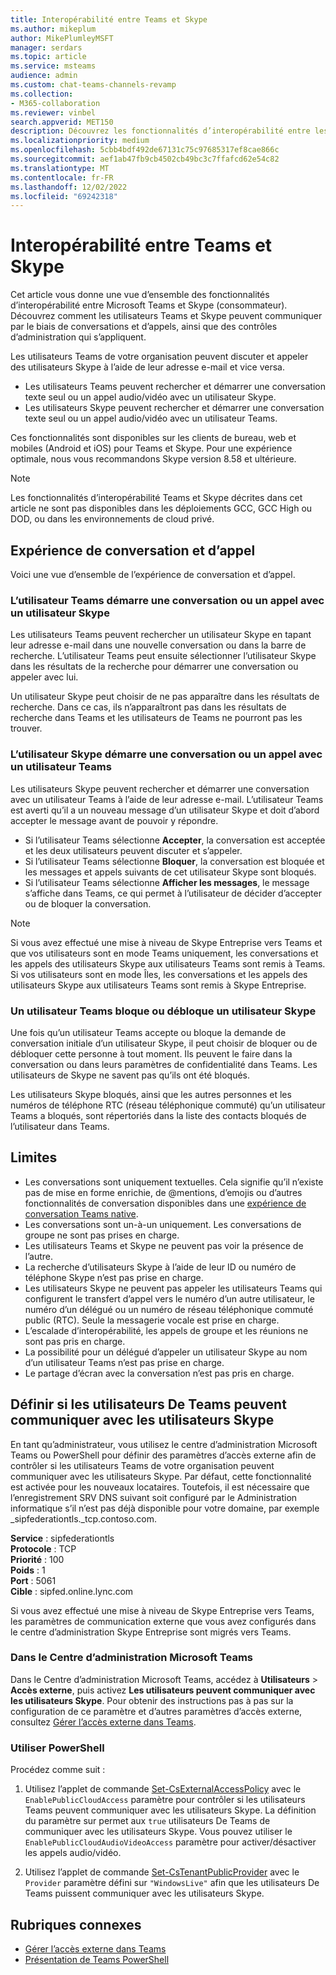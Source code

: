```yaml
---
title: Interopérabilité entre Teams et Skype
ms.author: mikeplum
author: MikePlumleyMSFT
manager: serdars
ms.topic: article
ms.service: msteams
audience: admin
ms.custom: chat-teams-channels-revamp
ms.collection:
- M365-collaboration
ms.reviewer: vinbel
search.appverid: MET150
description: Découvrez les fonctionnalités d’interopérabilité entre les utilisateurs Teams de votre organisation et les utilisateurs De Skype (consommateur).
ms.localizationpriority: medium
ms.openlocfilehash: 5cbb4bdf492de67131c75c97685317ef8cae866c
ms.sourcegitcommit: aef1ab47fb9cb4502cb49bc3c7ffafcd62e54c82
ms.translationtype: MT
ms.contentlocale: fr-FR
ms.lasthandoff: 12/02/2022
ms.locfileid: "69242318"
---
```

# <a name="teams-and-skype-interoperability"></a>Interopérabilité entre Teams et Skype

Cet article vous donne une vue d’ensemble des fonctionnalités d’interopérabilité entre Microsoft Teams et Skype (consommateur). Découvrez comment les utilisateurs Teams et Skype peuvent communiquer par le biais de conversations et d’appels, ainsi que des contrôles d’administration qui s’appliquent.

Les utilisateurs Teams de votre organisation peuvent discuter et appeler des utilisateurs Skype à l’aide de leur adresse e-mail et vice versa.

- Les utilisateurs Teams peuvent rechercher et démarrer une conversation texte seul ou un appel audio/vidéo avec un utilisateur Skype.
- Les utilisateurs Skype peuvent rechercher et démarrer une conversation texte seul ou un appel audio/vidéo avec un utilisateur Teams.

Ces fonctionnalités sont disponibles sur les clients de bureau, web et mobiles (Android et iOS) pour Teams et Skype. Pour une expérience optimale, nous vous recommandons Skype version 8.58 et ultérieure.

> [!NOTE]
> Les fonctionnalités d’interopérabilité Teams et Skype décrites dans cet article ne sont pas disponibles dans les déploiements GCC, GCC High ou DOD, ou dans les environnements de cloud privé.

## <a name="chat-and-calling-experience"></a>Expérience de conversation et d’appel

Voici une vue d’ensemble de l’expérience de conversation et d’appel.

### <a name="teams-user-starts-a-chat-or-call-with-a-skype-user"></a>L’utilisateur Teams démarre une conversation ou un appel avec un utilisateur Skype

Les utilisateurs Teams peuvent rechercher un utilisateur Skype en tapant leur adresse e-mail dans une nouvelle conversation ou dans la barre de recherche.  L’utilisateur Teams peut ensuite sélectionner l’utilisateur Skype dans les résultats de la recherche pour démarrer une conversation ou appeler avec lui.

Un utilisateur Skype peut choisir de ne pas apparaître dans les résultats de recherche. Dans ce cas, ils n’apparaîtront pas dans les résultats de recherche dans Teams et les utilisateurs de Teams ne pourront pas les trouver.

### <a name="skype-user-starts-a-chat-or-call-with-a-teams-user"></a>L’utilisateur Skype démarre une conversation ou un appel avec un utilisateur Teams

Les utilisateurs Skype peuvent rechercher et démarrer une conversation avec un utilisateur Teams à l’aide de leur adresse e-mail. L’utilisateur Teams est averti qu’il a un nouveau message d’un utilisateur Skype et doit d’abord accepter le message avant de pouvoir y répondre.

- Si l’utilisateur Teams sélectionne **Accepter**, la conversation est acceptée et les deux utilisateurs peuvent discuter et s’appeler.
- Si l’utilisateur Teams sélectionne **Bloquer**, la conversation est bloquée et les messages et appels suivants de cet utilisateur Skype sont bloqués.
- Si l’utilisateur Teams sélectionne **Afficher les messages**, le message s’affiche dans Teams, ce qui permet à l’utilisateur de décider d’accepter ou de bloquer la conversation.

> [!NOTE]
> Si vous avez effectué une mise à niveau de Skype Entreprise vers Teams et que vos utilisateurs sont en mode Teams uniquement, les conversations et les appels des utilisateurs Skype aux utilisateurs Teams sont remis à Teams. Si vos utilisateurs sont en mode Îles, les conversations et les appels des utilisateurs Skype aux utilisateurs Teams sont remis à Skype Entreprise.

### <a name="teams-user-blocks-or-unblocks-a-skype-user"></a>Un utilisateur Teams bloque ou débloque un utilisateur Skype

Une fois qu’un utilisateur Teams accepte ou bloque la demande de conversation initiale d’un utilisateur Skype, il peut choisir de bloquer ou de débloquer cette personne à tout moment. Ils peuvent le faire dans la conversation ou dans leurs paramètres de confidentialité dans Teams. Les utilisateurs de Skype ne savent pas qu’ils ont été bloqués.

Les utilisateurs Skype bloqués, ainsi que les autres personnes et les numéros de téléphone RTC (réseau téléphonique commuté) qu’un utilisateur Teams a bloqués, sont répertoriés dans la liste des contacts bloqués de l’utilisateur dans Teams.

## <a name="limitations"></a>Limites

- Les conversations sont uniquement textuelles. Cela signifie qu’il n’existe pas de mise en forme enrichie, de @mentions, d’emojis ou d’autres fonctionnalités de conversation disponibles dans une [expérience de conversation Teams native](native-chat-for-external-users.md).
- Les conversations sont un-à-un uniquement. Les conversations de groupe ne sont pas prises en charge.
- Les utilisateurs Teams et Skype ne peuvent pas voir la présence de l’autre.
- La recherche d’utilisateurs Skype à l’aide de leur ID ou numéro de téléphone Skype n’est pas prise en charge.
- Les utilisateurs Skype ne peuvent pas appeler les utilisateurs Teams qui configurent le transfert d’appel vers le numéro d’un autre utilisateur, le numéro d’un délégué ou un numéro de réseau téléphonique commuté public (RTC).  Seule la messagerie vocale est prise en charge.
- L’escalade d’interopérabilité, les appels de groupe et les réunions ne sont pas pris en charge.
- La possibilité pour un délégué d’appeler un utilisateur Skype au nom d’un utilisateur Teams n’est pas prise en charge.
- Le partage d’écran avec la conversation n’est pas pris en charge.

## <a name="set-whether-teams-users-can-communicate-with-skype-users"></a>Définir si les utilisateurs De Teams peuvent communiquer avec les utilisateurs Skype

En tant qu’administrateur, vous utilisez le centre d’administration Microsoft Teams ou PowerShell pour définir des paramètres d’accès externe afin de contrôler si les utilisateurs Teams de votre organisation peuvent communiquer avec les utilisateurs Skype. Par défaut, cette fonctionnalité est activée pour les nouveaux locataires. Toutefois, il est nécessaire que l’enregistrement SRV DNS suivant soit configuré par le Administration informatique s’il n’est pas déjà disponible pour votre domaine, par exemple _sipfederationtls._tcp.contoso.com.  

**Service** : sipfederationtls<br/>
**Protocole** : TCP<br/>
**Priorité** : 100<br/>
**Poids** : 1<br/>
**Port** : 5061<br/>
**Cible** : sipfed.online.lync.com

Si vous avez effectué une mise à niveau de Skype Entreprise vers Teams, les paramètres de communication externe que vous avez configurés dans le centre d’administration Skype Entreprise sont migrés vers Teams.

### <a name="in-the-microsoft-teams-admin-center"></a>Dans le Centre d’administration Microsoft Teams

Dans le Centre d’administration Microsoft Teams, accédez à **Utilisateurs** > **Accès externe**, puis activez **Les utilisateurs peuvent communiquer avec les utilisateurs Skype**. Pour obtenir des instructions pas à pas sur la configuration de ce paramètre et d’autres paramètres d’accès externe, consultez [Gérer l’accès externe dans Teams](./manage-external-access.md).

### <a name="using-powershell"></a>Utiliser PowerShell

Procédez comme suit : 
1. Utilisez l’applet de commande [Set-CsExternalAccessPolicy](/powershell/module/skype/set-csexternalaccesspolicy) avec le ```EnablePublicCloudAccess``` paramètre pour contrôler si les utilisateurs Teams peuvent communiquer avec les utilisateurs Skype. La définition du paramètre sur permet aux ```true``` utilisateurs De Teams de communiquer avec les utilisateurs Skype. Vous pouvez utiliser le ```EnablePublicCloudAudioVideoAccess``` paramètre pour activer/désactiver les appels audio/vidéo.

2. Utilisez l’applet de commande [Set-CsTenantPublicProvider](/powershell/module/skype/Set-CsTenantPublicProvider) avec le ```Provider``` paramètre défini sur ```"WindowsLive"``` afin que les utilisateurs De Teams puissent communiquer avec les utilisateurs Skype.

## <a name="related-topics"></a>Rubriques connexes

- [Gérer l’accès externe dans Teams](manage-external-access.md)
- [Présentation de Teams PowerShell](teams-powershell-overview.md)
